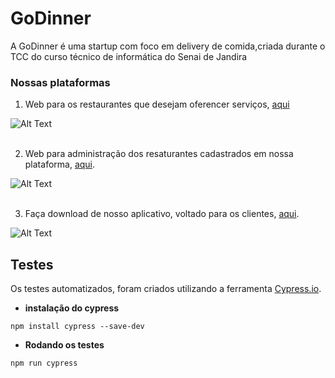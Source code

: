 # GoDinner

A GoDinner é uma startup com foco em delivery de comida,criada durante o TCC do curso técnico de informática do Senai de Jandira

### Nossas plataformas

1. Web para os restaurantes que desejam oferencer serviços, [aqui](https://restaurante.godinner.tk/)

![Alt Text](https://github.com/marinaSantanaVaz/imagens/blob/master/restaurante_web.PNG "Plataforma web do restaurante")
<br/>
<br>

2. Web para administração dos resaturantes cadastrados em nossa plataforma, [aqui](https://godinner.tk/).

![Alt Text](https://github.com/marinaSantanaVaz/imagens/blob/master/godinner_web.PNG "Plataforma web da Godinner")
<br/>
<br>

3. Faça download de nosso aplicativo, voltado para os clientes, [aqui](https://godinner.tk/app).

![Alt Text](https://github.com/marinaSantanaVaz/imagens/blob/master/godinner_apk.PNG "Plataforma mobile do cliente")

## Testes

Os testes automatizados, foram criados utilizando a ferramenta [Cypress.io](https://www.cypress.io/).

* **instalação do cypress**
   
```npm install cypress --save-dev```

* **Rodando os testes**
 
```npm run cypress```




